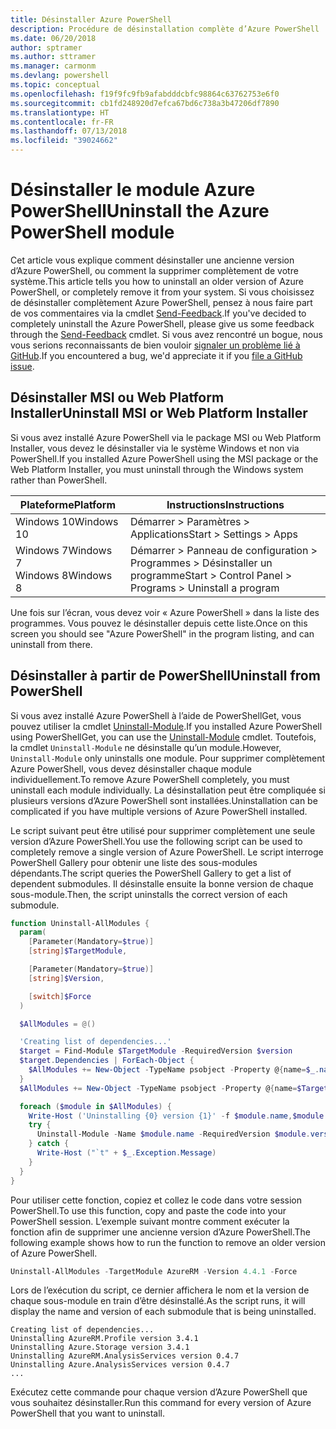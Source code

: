 ```yaml
---
title: Désinstaller Azure PowerShell
description: Procédure de désinstallation complète d’Azure PowerShell
ms.date: 06/20/2018
author: sptramer
ms.author: sttramer
ms.manager: carmonm
ms.devlang: powershell
ms.topic: conceptual
ms.openlocfilehash: f19f9fc9fb9afabdddcbfc98864c63762753e6f0
ms.sourcegitcommit: cb1fd248920d7efca67bd6c738a3b47206df7890
ms.translationtype: HT
ms.contentlocale: fr-FR
ms.lasthandoff: 07/13/2018
ms.locfileid: "39024662"
---
```

# <a name="uninstall-the-azure-powershell-module"></a><span data-ttu-id="23346-103">Désinstaller le module Azure PowerShell</span><span class="sxs-lookup"><span data-stu-id="23346-103">Uninstall the Azure PowerShell module</span></span>

<span data-ttu-id="23346-104">Cet article vous explique comment désinstaller une ancienne version d’Azure PowerShell, ou comment la supprimer complètement de votre système.</span><span class="sxs-lookup"><span data-stu-id="23346-104">This article tells you how to uninstall an older version of Azure PowerShell, or completely remove it from your system.</span></span> <span data-ttu-id="23346-105">Si vous choisissez de désinstaller complètement Azure PowerShell, pensez à nous faire part de vos commentaires via la cmdlet [Send-Feedback](/powershell/module/azurerm.profile/send-feedback).</span><span class="sxs-lookup"><span data-stu-id="23346-105">If you've decided to completely uninstall the Azure PowerShell, please give us some feedback through the [Send-Feedback](/powershell/module/azurerm.profile/send-feedback) cmdlet.</span></span>
<span data-ttu-id="23346-106">Si vous avez rencontré un bogue, nous vous serions reconnaissants de bien vouloir [signaler un problème lié à GitHub](https://github.com/azure/azure-powershell/issues).</span><span class="sxs-lookup"><span data-stu-id="23346-106">If you encountered a bug, we'd appreciate it if you [file a GitHub issue](https://github.com/azure/azure-powershell/issues).</span></span>

## <a name="uninstall-msi-or-web-platform-installer"></a><span data-ttu-id="23346-107">Désinstaller MSI ou Web Platform Installer</span><span class="sxs-lookup"><span data-stu-id="23346-107">Uninstall MSI or Web Platform Installer</span></span>

<span data-ttu-id="23346-108">Si vous avez installé Azure PowerShell via le package MSI ou Web Platform Installer, vous devez le désinstaller via le système Windows et non via PowerShell.</span><span class="sxs-lookup"><span data-stu-id="23346-108">If you installed Azure PowerShell using the MSI package or the Web Platform Installer, you must uninstall through the Windows system rather than PowerShell.</span></span>

| <span data-ttu-id="23346-109">Plateforme</span><span class="sxs-lookup"><span data-stu-id="23346-109">Platform</span></span> | <span data-ttu-id="23346-110">Instructions</span><span class="sxs-lookup"><span data-stu-id="23346-110">Instructions</span></span> |
|----------|--------------|
| <span data-ttu-id="23346-111">Windows 10</span><span class="sxs-lookup"><span data-stu-id="23346-111">Windows 10</span></span> | <span data-ttu-id="23346-112">Démarrer > Paramètres > Applications</span><span class="sxs-lookup"><span data-stu-id="23346-112">Start > Settings > Apps</span></span> |
| <span data-ttu-id="23346-113">Windows 7</span><span class="sxs-lookup"><span data-stu-id="23346-113">Windows 7</span></span> </br><span data-ttu-id="23346-114">Windows 8</span><span class="sxs-lookup"><span data-stu-id="23346-114">Windows 8</span></span> | <span data-ttu-id="23346-115">Démarrer > Panneau de configuration > Programmes > Désinstaller un programme</span><span class="sxs-lookup"><span data-stu-id="23346-115">Start > Control Panel > Programs > Uninstall a program</span></span> |

<span data-ttu-id="23346-116">Une fois sur l’écran, vous devez voir « Azure PowerShell » dans la liste des programmes. Vous pouvez le désinstaller depuis cette liste.</span><span class="sxs-lookup"><span data-stu-id="23346-116">Once on this screen you should see "Azure PowerShell" in the program listing, and can uninstall from there.</span></span>

## <a name="uninstall-from-powershell"></a><span data-ttu-id="23346-117">Désinstaller à partir de PowerShell</span><span class="sxs-lookup"><span data-stu-id="23346-117">Uninstall from PowerShell</span></span>

<span data-ttu-id="23346-118">Si vous avez installé Azure PowerShell à l’aide de PowerShellGet, vous pouvez utiliser la cmdlet [Uninstall-Module](/powershell/module/powershellget/uninstall-module).</span><span class="sxs-lookup"><span data-stu-id="23346-118">If you installed Azure PowerShell using PowerShellGet, you can use the [Uninstall-Module](/powershell/module/powershellget/uninstall-module) cmdlet.</span></span> <span data-ttu-id="23346-119">Toutefois, la cmdlet `Uninstall-Module` ne désinstalle qu’un module.</span><span class="sxs-lookup"><span data-stu-id="23346-119">However, `Uninstall-Module` only uninstalls one module.</span></span> <span data-ttu-id="23346-120">Pour supprimer complètement Azure PowerShell, vous devez désinstaller chaque module individuellement.</span><span class="sxs-lookup"><span data-stu-id="23346-120">To remove Azure PowerShell completely, you must uninstall each module individually.</span></span> <span data-ttu-id="23346-121">La désinstallation peut être compliquée si plusieurs versions d’Azure PowerShell sont installées.</span><span class="sxs-lookup"><span data-stu-id="23346-121">Uninstallation can be complicated if you have multiple versions of Azure PowerShell installed.</span></span>

<span data-ttu-id="23346-122">Le script suivant peut être utilisé pour supprimer complètement une seule version d’Azure PowerShell.</span><span class="sxs-lookup"><span data-stu-id="23346-122">You use the following script can be used to completely remove a single version of Azure PowerShell.</span></span> <span data-ttu-id="23346-123">Le script interroge PowerShell Gallery pour obtenir une liste des sous-modules dépendants.</span><span class="sxs-lookup"><span data-stu-id="23346-123">The script queries the PowerShell Gallery to get a list of dependent submodules.</span></span> <span data-ttu-id="23346-124">Il désinstalle ensuite la bonne version de chaque sous-module.</span><span class="sxs-lookup"><span data-stu-id="23346-124">Then, the script uninstalls the correct version of each submodule.</span></span>

```powershell
function Uninstall-AllModules {
  param(
    [Parameter(Mandatory=$true)]
    [string]$TargetModule,

    [Parameter(Mandatory=$true)]
    [string]$Version,

    [switch]$Force
  )

  $AllModules = @()

  'Creating list of dependencies...'
  $target = Find-Module $TargetModule -RequiredVersion $version
  $target.Dependencies | ForEach-Object {
    $AllModules += New-Object -TypeName psobject -Property @{name=$_.name; version=$_.requiredversion}
  }
  $AllModules += New-Object -TypeName psobject -Property @{name=$TargetModule; version=$Version}

  foreach ($module in $AllModules) {
    Write-Host ('Uninstalling {0} version {1}' -f $module.name,$module.version)
    try {
      Uninstall-Module -Name $module.name -RequiredVersion $module.version -Force:$Force -ErrorAction Stop
    } catch {
      Write-Host ("`t" + $_.Exception.Message)
    }
  }
}
```

<span data-ttu-id="23346-125">Pour utiliser cette fonction, copiez et collez le code dans votre session PowerShell.</span><span class="sxs-lookup"><span data-stu-id="23346-125">To use this function, copy and paste the code into your PowerShell session.</span></span> <span data-ttu-id="23346-126">L’exemple suivant montre comment exécuter la fonction afin de supprimer une ancienne version d’Azure PowerShell.</span><span class="sxs-lookup"><span data-stu-id="23346-126">The following example shows how to run the function to remove an older version of Azure PowerShell.</span></span>

```powershell
Uninstall-AllModules -TargetModule AzureRM -Version 4.4.1 -Force
```

<span data-ttu-id="23346-127">Lors de l’exécution du script, ce dernier affichera le nom et la version de chaque sous-module en train d’être désinstallé.</span><span class="sxs-lookup"><span data-stu-id="23346-127">As the script runs, it will display the name and version of each submodule that is being uninstalled.</span></span>

```output
Creating list of dependencies...
Uninstalling AzureRM.Profile version 3.4.1
Uninstalling Azure.Storage version 3.4.1
Uninstalling AzureRM.AnalysisServices version 0.4.7
Uninstalling Azure.AnalysisServices version 0.4.7
...
```

<span data-ttu-id="23346-128">Exécutez cette commande pour chaque version d’Azure PowerShell que vous souhaitez désinstaller.</span><span class="sxs-lookup"><span data-stu-id="23346-128">Run this command for every version of Azure PowerShell that you want to uninstall.</span></span>